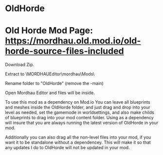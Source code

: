 # OldHorde
# Old Horde Mod Page: https://mordhau.old.mod.io/old-horde-source-files-included

Download Zip. 

Extract to \MORDHAUEditor\mordhau\Mods\

Rename folder to "OldHorde" (remove the -main)

Open Mordhau Editor and files will be inside.


To use this mod as a dependency on Mod.io
You can leave all blueprints and meshes inside the OldHorde folder, and just drag and drop into your level as needed, set the gamemode in worldsettings, and also make childs of blueprints to drag into your mod content folder.
Using as a dependency will insure that you are always running the latest version of OldHorde in your mod.


Additionally you can also drag all the non-level files into your mod, if you want it to be standalone without a dependencey. This will make it so that any updates I do to OldHorde will not be updated in your mod.
